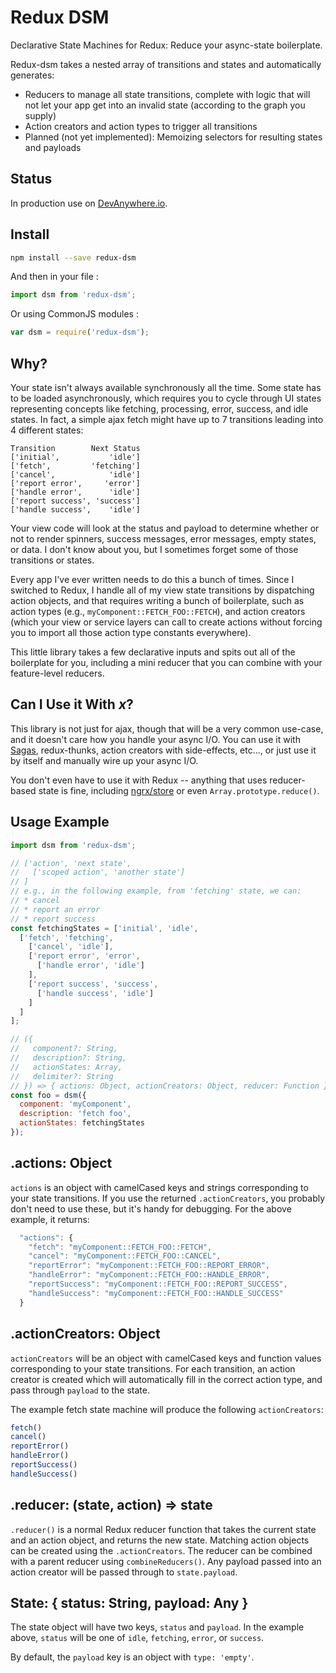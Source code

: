 # Redux DSM

Declarative State Machines for Redux: Reduce your async-state boilerplate.

Redux-dsm takes a nested array of transitions and states and automatically generates:

* Reducers to manage all state transitions, complete with logic that will not let your app get into an invalid state (according to the graph you supply)
* Action creators and action types to trigger all transitions
* Planned (not yet implemented): Memoizing selectors for resulting states and payloads

## Status

In production use on [DevAnywhere.io](https://devanywhere.io).


## Install

```sh
npm install --save redux-dsm
```

And then in your file :

```js
import dsm from 'redux-dsm';
```

Or using CommonJS modules :

```js
var dsm = require('redux-dsm');
```


## Why?

Your state isn't always available synchronously all the time. Some state has to be loaded asynchronously, which requires you to cycle through UI states representing concepts like fetching, processing, error, success, and idle states. In fact, a simple ajax fetch might have up to 7 transitions leading into 4 different states:

```
Transition        Next Status
['initial',           'idle']
['fetch',         'fetching']
['cancel',            'idle']
['report error',     'error']
['handle error',      'idle']
['report success', 'success']
['handle success',    'idle']
```

Your view code will look at the status and payload to determine whether or not to render spinners, success messages, error messages, empty states, or data. I don't know about you, but I sometimes forget some of those transitions or states.

Every app I've ever written needs to do this a bunch of times. Since I switched to Redux, I handle all of my view state transitions by dispatching action objects, and that requires writing a bunch of boilerplate, such as action types (e.g., `myComponent::FETCH_FOO::FETCH`), and action creators (which your view or service layers can call to create actions without forcing you to import all those action type constants everywhere).

This little library takes a few declarative inputs and spits out all of the boilerplate for you, including a mini reducer that you can combine with your feature-level reducers.

## Can I Use it With *x*?

This library is not just for ajax, though that will be a very common use-case, and it doesn't care how you handle your async I/O. You can use it with [Sagas](https://github.com/yelouafi/redux-saga), redux-thunks, action creators with side-effects, etc..., or just use it by itself and manually wire up your async I/O.

You don't even have to use it with Redux -- anything that uses reducer-based state is fine, including [ngrx/store](https://github.com/ngrx/store) or even `Array.prototype.reduce()`.


## Usage Example

```js
import dsm from 'redux-dsm';

// ['action', 'next state',
//   ['scoped action', 'another state']
// ]
// e.g., in the following example, from 'fetching' state, we can:
// * cancel
// * report an error
// * report success
const fetchingStates = ['initial', 'idle',
  ['fetch', 'fetching',
    ['cancel', 'idle'],
    ['report error', 'error',
      ['handle error', 'idle']
    ],
    ['report success', 'success',
      ['handle success', 'idle']
    ]
  ]
];

// ({
//   component?: String,
//   description?: String,
//   actionStates: Array,
//   delimiter?: String
// }) => { actions: Object, actionCreators: Object, reducer: Function }
const foo = dsm({
  component: 'myComponent',
  description: 'fetch foo',
  actionStates: fetchingStates
});
```

## .actions: Object

`actions` is an object with camelCased keys and strings corresponding to your state transitions. If you use the returned `.actionCreators`, you probably don't need to use these, but it's handy for debugging. For the above example, it returns:

```js
  "actions": {
    "fetch": "myComponent::FETCH_FOO::FETCH",
    "cancel": "myComponent::FETCH_FOO::CANCEL",
    "reportError": "myComponent::FETCH_FOO::REPORT_ERROR",
    "handleError": "myComponent::FETCH_FOO::HANDLE_ERROR",
    "reportSuccess": "myComponent::FETCH_FOO::REPORT_SUCCESS",
    "handleSuccess": "myComponent::FETCH_FOO::HANDLE_SUCCESS"
  }
```

## .actionCreators: Object

`actionCreators` will be an object with camelCased keys and function values corresponding to your state transitions. For each transition, an action creator is created which will automatically fill in the correct action type, and pass through `payload` to the state.

The example fetch state machine will produce the following `actionCreators`:

```js
fetch()
cancel()
reportError()
handleError()
reportSuccess()
handleSuccess()
```

## .reducer: (state, action) => state

`.reducer()` is a normal Redux reducer function that takes the current state and an action object, and returns the new state. Matching action objects can be created using the `.actionCreators`. The reducer can be combined with a parent reducer using `combineReducers()`. Any payload passed into an action creator will be passed through to `state.payload`.

## State: { status: String, payload: Any }

The state object will have two keys, `status` and `payload`. In the example above, `status` will be one of `idle`, `fetching`, `error`, or `success`.

By default, the `payload` key is an object with `type: 'empty'`.
